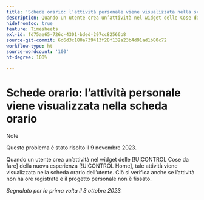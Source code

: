 ```yaml
---
title: 'Schede orario: l’attività personale viene visualizzata nella scheda orario'
description: Quando un utente crea un’attività nel widget delle Cose da fare della nuova esperienza Home, tale attività viene visualizzata nella scheda orario dell’utente. Ciò si verifica anche se l’attività non ha ore registrate e il progetto personale non è fissato.
hidefromtoc: true
feature: Timesheets
exl-id: fd75ae65-726c-4301-bded-297cc82566b8
source-git-commit: 6d6d3c180a739413f28f132a23b4d91ad1b80c72
workflow-type: ht
source-wordcount: '100'
ht-degree: 100%

---
```


# Schede orario: l’attività personale viene visualizzata nella scheda orario

>[!NOTE]
>
>Questo problema è stato risolto il 9 novembre 2023.

Quando un utente crea un’attività nel widget delle [!UICONTROL Cose da fare] della nuova esperienza [!UICONTROL Home], tale attività viene visualizzata nella scheda orario dell’utente. Ciò si verifica anche se l’attività non ha ore registrate e il progetto personale non è fissato.

_Segnalato per la prima volta il 3 ottobre 2023._
